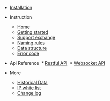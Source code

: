 * [Installation](./a/installation.md)

* Instruction
  * [Home](./a/instruction/home.md)
  * [Getting started](./a/instruction/getting-started.md)
  * [Support exchange](./a/instruction/supported-exchange.md)
  * [Naming rules](./a/instruction/naming-rules.md)
  * [Data structure](./a/instruction/data-structure.md)
  * [Error code](./a/instruction/error-code.md)


* Api Reference
  * [Restful API](./a/api-refer/rest-api.md)
  * [Websocket API](./a/api-refer/ws-api.md)

* More
  * [Historical Data](./a/more/historical-data.md)
  * [IP white list](./a/more/ip-white-list.md)
  * [Change log](./a/more/change-log.md)
